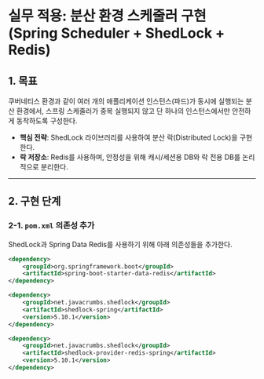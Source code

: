 # 실무 적용: 분산 환경 스케줄러 구현 (Spring Scheduler + ShedLock + Redis)

## 1. 목표
쿠버네티스 환경과 같이 여러 개의 애플리케이션 인스턴스(파드)가 동시에 실행되는 분산 환경에서, 스프링 스케줄러가 중복 실행되지 않고 단 하나의 인스턴스에서만 안전하게 동작하도록 구성한다.

- **핵심 전략**: ShedLock 라이브러리를 사용하여 분산 락(Distributed Lock)을 구현한다.
- **락 저장소**: Redis를 사용하며, 안정성을 위해 캐시/세션용 DB와 락 전용 DB를 논리적으로 분리한다.

---
## 2. 구현 단계

### 2-1. `pom.xml` 의존성 추가
ShedLock과 Spring Data Redis를 사용하기 위해 아래 의존성들을 추가한다.

```xml
<dependency>
    <groupId>org.springframework.boot</groupId>
    <artifactId>spring-boot-starter-data-redis</artifactId>
</dependency>

<dependency>
    <groupId>net.javacrumbs.shedlock</groupId>
    <artifactId>shedlock-spring</artifactId>
    <version>5.10.1</version>
</dependency>

<dependency>
    <groupId>net.javacrumbs.shedlock</groupId>
    <artifactId>shedlock-provider-redis-spring</artifactId>
    <version>5.10.1</version>
</dependency>
```